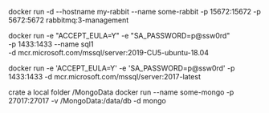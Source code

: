 docker run -d --hostname my-rabbit --name some-rabbit -p 15672:15672 -p 5672:5672 rabbitmq:3-management

docker run -e "ACCEPT_EULA=Y" -e "SA_PASSWORD=p@ssw0rd" \
   -p 1433:1433 --name sql1 \
   -d mcr.microsoft.com/mssql/server:2019-CU5-ubuntu-18.04
   
 docker run -e 'ACCEPT_EULA=Y' -e 'SA_PASSWORD=p@ssw0rd' -p 1433:1433 -d mcr.microsoft.com/mssql/server:2017-latest


crate a local folder /MongoData
docker run --name some-mongo -p 27017:27017 -v /MongoData:/data/db -d mongo
